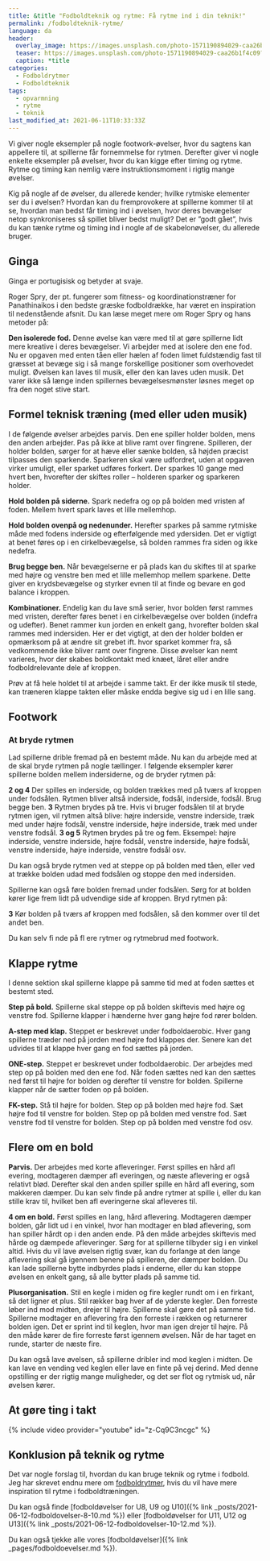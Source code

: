 ```yaml
---
title: &title "Fodboldteknik og rytme: Få rytme ind i din teknik!"
permalink: /fodboldteknik-rytme/
language: da
header:
  overlay_image: https://images.unsplash.com/photo-1571190894029-caa26b1f4c09?ixid=MnwxMjA3fDB8MHxwaG90by1wYWdlfHx8fGVufDB8fHx8&ixlib=rb-1.2.1&auto=format&fit=crop&h=600&w=1200&q=10
  teaser: https://images.unsplash.com/photo-1571190894029-caa26b1f4c09?ixid=MnwxMjA3fDB8MHxwaG90by1wYWdlfHx8fGVufDB8fHx8&ixlib=rb-1.2.1&auto=format&fit=crop&h=300&w=400&q=10
  caption: *title
categories:
  - Fodboldrytmer
  - Fodboldteknik
tags:
  - opvarmning
  - rytme
  - teknik
last_modified_at: 2021-06-11T10:33:33Z
---
```


Vi giver nogle eksempler på nogle footwork-øvelser, hvor du sagtens kan appellere til,
at spillerne får fornemmelse for rytmen. Derefter giver vi nogle enkelte eksempler på
øvelser, hvor du kan kigge efter timing og rytme. Rytme og timing kan nemlig være
instruktionsmoment i rigtig mange øvelser.

Kig på nogle af de øvelser, du allerede kender; hvilke rytmiske elementer ser du i
øvelsen? Hvordan kan du fremprovokere at spillerne kommer til at se, hvordan man
bedst får timing ind i øvelsen, hvor deres bevægelser netop synkroniseres så spillet
bliver bedst muligt? Det er ”godt gået”, hvis du kan tænke rytme og timing ind i nogle
af de skabelonøvelser, du allerede bruger.

## Ginga

Ginga er portugisisk og betyder at svaje.

Roger Spry, der pt. fungerer som fitness- og koordinationstræner for Panathinaikos i
den bedste græske fodboldrække, har været en inspiration til nedenstående afsnit.
Du kan læse meget mere om Roger Spry og hans metoder på:

**Den isolerede fod.** Denne øvelse kan være med til at gøre spillerne lidt mere kreative
i deres bevægelser. Vi arbejder med at isolere den ene fod. Nu er opgaven med enten
tåen eller hælen af foden limet fuldstændig fast til græsset at bevæge sig i så mange
forskellige positioner som overhovedet muligt. Øvelsen kan laves til musik, eller den
kan laves uden musik. Det varer ikke så længe inden spillernes bevægelsesmønster
løsnes meget op fra den noget stive start.

## Formel teknisk træning (med eller uden musik)

I de følgende øvelser arbejdes parvis. Den ene spiller holder bolden, mens den anden
arbejder. Pas på ikke at blive ramt over fingrene. Spilleren, der holder bolden, sørger for
at hæve eller sænke bolden, så højden præcist tilpasses den sparkende. Sparkeren skal
være udfordret, uden at opgaven virker umuligt, eller sparket udføres forkert.
Der sparkes 10 gange med hvert ben, hvorefter der skiftes roller – holderen sparker og
sparkeren holder.

**Hold bolden på siderne.** Spark nedefra og op på bolden med vristen af foden. Mellem
hvert spark laves et lille mellemhop.

**Hold bolden ovenpå og nedenunder.** Herefter sparkes på samme rytmiske måde med
fodens inderside og efterfølgende med ydersiden.
Det er vigtigt at benet føres op i en cirkelbevægelse, så bolden rammes fra siden og
ikke nedefra.

**Brug begge ben.** Når bevægelserne
er på plads kan du skiftes til at sparke
med højre og venstre ben med et lille
mellemhop mellem sparkene. Dette giver
en krydsbevægelse og styrker evnen
til at finde og bevare en god balance i
kroppen.

**Kombinationer.** Endelig kan du lave små serier, hvor bolden først rammes med vristen,
derefter føres benet i en cirkelbevægelse over bolden (indefra og udefter). Benet
rammer kun jorden en enkelt gang, hvorefter bolden skal rammes med indersiden. Her
er det vigtigt, at den der holder bolden er opmærksom på at ændre sit grebet ift. hvor
sparket kommer fra, så vedkommende ikke bliver ramt over fingrene.
Disse øvelser kan nemt varieres, hvor der skabes boldkontakt med knæet, låret eller
andre fodboldrelevante dele af kroppen.

Prøv at få hele holdet til at arbejde i samme takt. Er der ikke musik til stede, kan
træneren klappe takten eller måske endda begive sig ud i en lille sang.

## Footwork

### At bryde rytmen

Lad spillerne drible fremad på en bestemt måde. Nu kan du arbejde med at de skal
bryde rytmen på nogle tællinger. I følgende eksempler kører spillerne bolden mellem
indersiderne, og de bryder rytmen på:

**2 og 4** Der spilles en inderside, og bolden trækkes med på tværs af kroppen under
fodsålen. Rytmen bliver altså inderside, fodsål, inderside, fodsål. Brug begge ben.
**3** Rytmen brydes på tre. Hvis vi bruger fodsålen til at bryde rytmen igen, vil rytmen
altså blive: højre inderside, venstre inderside, træk med under højre fodsål, venstre
inderside, højre inderside, træk med under venstre fodsål.
**3 og 5** Rytmen brydes på tre og fem. Eksempel: højre inderside, venstre inderside, højre
fodsål, venstre inderside, højre fodsål, venstre inderside, højre inderside, venstre fodsål
osv.

Du kan også bryde rytmen ved at steppe op på bolden med tåen, eller ved at trække
bolden udad med fodsålen og stoppe den med indersiden.

Spillerne kan også føre bolden fremad under fodsålen. Sørg for at bolden kører lige
frem lidt på udvendige side af kroppen. Bryd rytmen på:

**3** Kør bolden på tværs af kroppen med fodsålen, så den kommer over til det andet ben.

Du kan selv fi nde på fl ere rytmer og rytmebrud med footwork.

## Klappe rytme

I denne sektion skal spillerne klappe på samme tid med at foden sættes et bestemt
sted.

**Step på bold.** Spillerne skal steppe op på bolden skiftevis med højre og venstre fod.
Spillerne klapper i hænderne hver gang højre fod rører bolden.

**A-step med klap.** Steppet er beskrevet under fodboldaerobic. Hver gang spillerne
træder ned på jorden med højre fod klappes der. Senere kan det udvides til at klappe
hver gang en fod sættes på jorden.

**ONE-step.** Steppet er beskrevet under fodboldaerobic. Der arbejdes med step op på
bolden med den ene fod. Når foden sættes ned kan den sættes ned først til højre for
bolden og derefter til venstre for bolden. Spillerne klapper når de sætter foden op på
bolden.

**FK-step.** Stå til højre for bolden. Step op på bolden med højre fod. Sæt højre fod til
venstre for bolden. Step op på bolden med venstre fod. Sæt venstre fod til venstre for
bolden. Step op på bolden med venstre fod osv.

## Flere om en bold

**Parvis.** Der arbejdes med korte afleveringer. Først spilles en hård afl evering,
modtageren dæmper afl everingen, og næste aflevering er også relativt blød. Derefter
skal den anden spiller spille en hård afl evering, som makkeren dæmper. Du kan selv
finde på andre rytmer at spille i, eller du kan stille krav til, hvilket ben afl everingerne
skal afleveres til.

**4 om en bold.** Først spilles en lang, hård aflevering. Modtageren dæmper bolden, går
lidt ud i en vinkel, hvor han modtager en blød aflevering, som han spiller hårdt op i
den anden ende. På den måde arbejdes skiftevis med hårde og dæmpede afleveringer.
Sørg for at spillerne tilbyder sig i en vinkel altid. Hvis du vil lave øvelsen rigtig svær, kan
du forlange at den lange aflevering skal gå igennem benene på spilleren, der dæmper
bolden. Du kan lade spillerne bytte indbyrdes plads i enderne, eller du kan stoppe
øvelsen en enkelt gang, så alle bytter plads på samme tid.

**Plusorganisation.** Stil en kegle i miden og fire kegler rundt om i en firkant, så det ligner
et plus. Stil rækker bag hver af de yderste kegler. Den forreste løber ind mod midten,
drejer til højre. Spillerne skal gøre det på samme tid. Spillerne modtager en aflevering
fra den forreste i rækken og returnerer bolden igen. Det er sprint ind til keglen, hvor
man igen drejer til højre. På den måde kører de fire forreste først igennem øvelsen. Når
de har taget en runde, starter de næste fire.

Du kan også lave øvelsen, så spillerne dribler ind mod keglen i midten. De kan lave en
vending ved keglen eller lave en finte på vej derind. Med denne opstilling er der rigtig
mange muligheder, og det ser flot og rytmisk ud, når øvelsen kører.

## At gøre ting i takt

{% include video provider="youtube" id="z-Cq9C3ncgc" %}

## Konklusion på teknik og rytme

Det var nogle forslag til, hvordan du kan bruge teknik og rytme i fodbold. Jeg har skrevet endnu mere om [fodboldrytmer](/fodboldrytmer/), hvis du vil have mere inspiration til rytme i fodboldtræningen.

Du kan også finde [fodboldøvelser for U8, U9 og U10]({% link _posts/2021-06-12-fodboldovelser-8-10.md %}) eller [fodboldøvelser for U11, U12 og U13]({% link _posts/2021-06-12-fodboldovelser-10-12.md %}).

Du kan også tjekke alle vores [fodboldøvelser]({% link _pages/fodboldoevelser.md %}).
